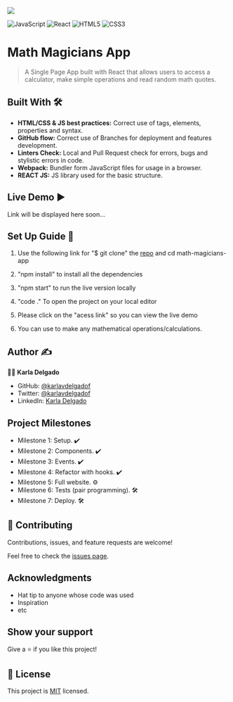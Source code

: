 ![](https://img.shields.io/badge/Microverse-blueviolet)

![JavaScript](https://img.shields.io/badge/-JavaScript-%23F7DF1C?style=flat-square&logo=javascript&logoColor=000000&labelColor=%23F7DF1C&color=%23FFCE5A)
![React](https://img.shields.io/badge/-React-61DAFB?style=flat-square&logo=react&logoColor=ffffff)
![HTML5](https://img.shields.io/badge/-HTML5-%23E44D27?style=flat-square&logo=html5&logoColor=ffffff)
![CSS3](https://img.shields.io/badge/-CSS3-%231572B6?style=flat-square&logo=css3)

# Math Magicians App
> A Single Page App built with React that allows users to access a calculator, make simple operations and read random math quotes.

## Built With :hammer_and_wrench: 

- **HTML/CSS & JS best practices:** Correct use of tags, elements, properties and syntax.
- **GitHub flow:**  Correct use of Branches for deployment and features development.
- **Linters Check:** Local and Pull Request check for errors, bugs and stylistic errors in code.
- **Webpack:** Bundler form JavaScript files for usage in a browser.
- **REACT JS:** JS library used for the basic structure.

## Live Demo :arrow_forward:

Link will be displayed here soon...

## Set Up Guide :page_facing_up: 

1. Use the following link for "$ git clone" the [repo](https://github.com/karlavdelgadof/math-magicians-app.git) and cd math-magicians-app

2. "npm install" to install all the dependencies

3. "npm start" to run the live version locally

4. "code ." To open the project on your local editor

5. Please click on the "acess link" so you can view the live demo

6. You can use to make any mathematical operations/calculations.

## Author :writing_hand: 

:woman_technologist:  **Karla Delgado**

- GitHub: [@karlavdelgadof](https://github.com/karlavdelgadof)
- Twitter: [@karlavdelgadof](https://twitter.com/karlavdelgadof)
- LinkedIn: [Karla Delgado](https://www.linkedin.com/in/karla-delgado-613a32239/)

## Project Milestones

- Milestone 1: Setup. :heavy_check_mark:  
- Milestone 2: Components. :heavy_check_mark: 
- Milestone 3: Events. :heavy_check_mark:
- Milestone 4: Refactor with hooks. :heavy_check_mark:
- Milestone 5: Full website. :gear:
- Milestone 6: Tests (pair programming). :hammer_and_wrench:
- Milestone 7: Deploy. :hammer_and_wrench:


## 🤝 Contributing

Contributions, issues, and feature requests are welcome!

Feel free to check the [issues page](../../issues/).

## Acknowledgments

- Hat tip to anyone whose code was used
- Inspiration
- etc


## Show your support

Give a ⭐️ if you like this project!

## 📝 License

This project is [MIT](./MIT.md) licensed.



